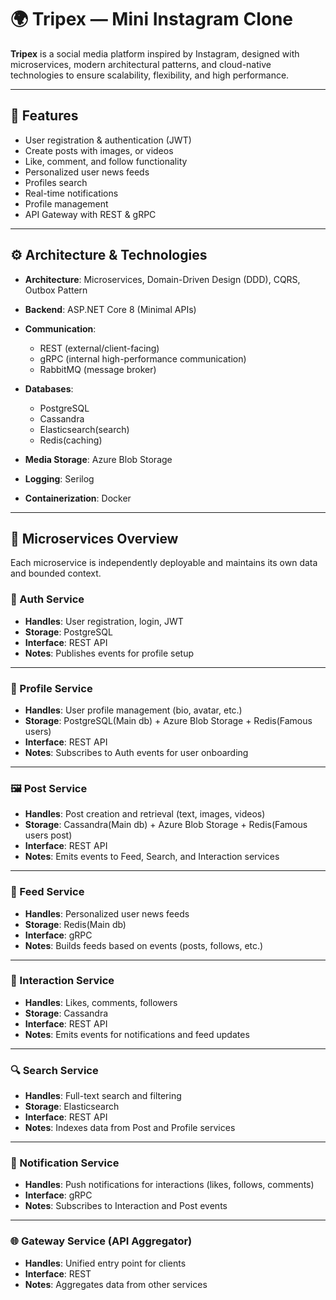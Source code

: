 # 🌍 Tripex — Mini Instagram Clone

**Tripex** is a social media platform inspired by Instagram, designed with microservices, modern architectural patterns, and cloud-native technologies to ensure scalability, flexibility, and high performance.

---

## 🚀 Features

- User registration & authentication (JWT)
- Create posts with images, or videos
- Like, comment, and follow functionality
- Personalized user news feeds
- Profiles search
- Real-time notifications
- Profile management
- API Gateway with REST & gRPC

---

## ⚙️ Architecture & Technologies

- **Architecture**: Microservices, Domain-Driven Design (DDD), CQRS, Outbox Pattern
- **Backend**: ASP.NET Core 8 (Minimal APIs)
- **Communication**:
  - REST (external/client-facing)
  - gRPC (internal high-performance communication)
  - RabbitMQ (message broker)
- **Databases**:
  - PostgreSQL 
  - Cassandra
  - Elasticsearch(search)
  - Redis(caching)

- **Media Storage**: Azure Blob Storage
- **Logging**: Serilog
- **Containerization**: Docker

---

## 🧩 Microservices Overview

Each microservice is independently deployable and maintains its own data and bounded context.

### 🔐 Auth Service
- **Handles**: User registration, login, JWT
- **Storage**: PostgreSQL
- **Interface**: REST API
- **Notes**: Publishes events for profile setup

---

### 👤 Profile Service
- **Handles**: User profile management (bio, avatar, etc.)
- **Storage**: PostgreSQL(Main db) + Azure Blob Storage + Redis(Famous users)
- **Interface**: REST API
- **Notes**: Subscribes to Auth events for user onboarding

---

### 🖼️ Post Service
- **Handles**: Post creation and retrieval (text, images, videos)
- **Storage**: Cassandra(Main db) + Azure Blob Storage + Redis(Famous users post)
- **Interface**: REST API
- **Notes**: Emits events to Feed, Search, and Interaction services

---

### 📰 Feed Service
- **Handles**: Personalized user news feeds
- **Storage**: Redis(Main db)
- **Interface**: gRPC
- **Notes**: Builds feeds based on events (posts, follows, etc.)

---

### 💬 Interaction Service
- **Handles**: Likes, comments, followers
- **Storage**: Cassandra
- **Interface**: REST API
- **Notes**: Emits events for notifications and feed updates

---

### 🔍 Search Service
- **Handles**: Full-text search and filtering 
- **Storage**: Elasticsearch
- **Interface**: REST API
- **Notes**: Indexes data from Post and Profile services

---

### 🔔 Notification Service
- **Handles**: Push notifications for interactions (likes, follows, comments)
- **Interface**: gRPC
- **Notes**: Subscribes to Interaction and Post events

---

### 🌐 Gateway Service (API Aggregator)
- **Handles**: Unified entry point for clients
- **Interface**: REST
- **Notes**: Aggregates data from other services
